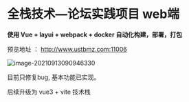 # 全栈技术—论坛实践项目 web端



**使用 Vue + layui + webpack  + docker 自动化构建，部署，打包**

预览地址 ： http://www.ustbmz.com:11006



![image-20210913090946330](https://gitee.com/cnmz/images/raw/master/mdpic/image-20210913090946330.png)



目前只修复bug, 基本功能已实现。

后续升级为 vue3 + vite 技术栈
